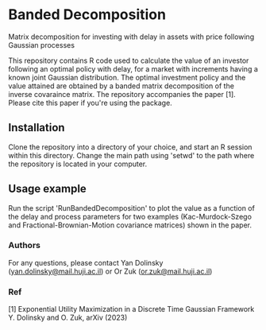 # Banded Decomposition
Matrix decomposition for investing with delay in assets with price following Gaussian processes

This repository contains R code used to calculate the value of an investor following an optimal policy with delay, 
for a market with increments having a known joint Gaussian distribution. 
The optimal investment policy and the value attained are obtained by a banded matrix decomposition of the inverse covaraince matrix.
The repository accompanies the paper [1]. Please cite this paper if you're using the package. 

## Installation
Clone the repository into a directory of your choice, and start an R session within this directory. 
Change the main path using 'setwd' to the path where the repository is located in your computer. 

## Usage example 
Run the script 'RunBandedDecomposition' to plot the value as a function of the delay and process parameters for 
two examples (Kac-Murdock-Szego and Fractional-Brownian-Motion covariance matrices) shown in the paper. 


### Authors
For any questions, please contact Yan Dolinsky (yan.dolinsky@mail.huji.ac.il) or Or Zuk (or.zuk@mail.huji.ac.il)


### Ref
[1] Exponential Utility Maximization in a Discrete Time Gaussian Framework <br>
Y. Dolinsky and O. Zuk, arXiv (2023)<br>
 

